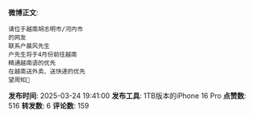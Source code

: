 **微博正文**: 
```
请位于越南胡志明市/河内市
的网友
联系户晨风先生
户先生将于4月份前往越南
精通越南语的优先
在越南送外卖、送快递的优先
望周知🙏
```
**发布时间**: 2025-03-24 19:41:00
**发布工具**: 1TB版本的iPhone 16 Pro
**点赞数**: 516
**转发数**: 6
**评论数**: 159
